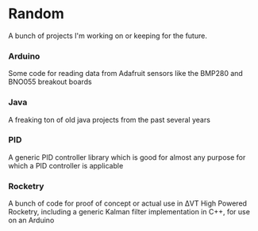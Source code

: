 # Random
A bunch of projects I'm working on or keeping for the future.

### Arduino
Some code for reading data from Adafruit sensors like the BMP280 and BNO055 breakout boards

### Java
A freaking ton of old java projects from the past several years

### PID
A generic PID controller library which is good for almost any purpose for which a PID controller is applicable

### Rocketry
A bunch of code for proof of concept or actual use in ΔVT High Powered Rocketry, including a generic Kalman filter implementation in C++, for use on an Arduino
